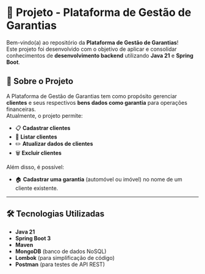 # 📄 Projeto - Plataforma de Gestão de Garantias

Bem-vindo(a) ao repositório da **Plataforma de Gestão de Garantias**!  
Este projeto foi desenvolvido com o objetivo de aplicar e consolidar conhecimentos de **desenvolvimento backend** utilizando **Java 21** e **Spring Boot**.

## 🚀 Sobre o Projeto

A Plataforma de Gestão de Garantias tem como propósito gerenciar **clientes** e seus respectivos **bens dados como garantia** para operações financeiras.  
Atualmente, o projeto permite:

- 📋 **Cadastrar clientes**  
- 🔎 **Listar clientes**  
- ✏️ **Atualizar dados de clientes**  
- 🗑️ **Excluir clientes**

Além disso, é possível:

- 🏠 **Cadastrar uma garantia** (automóvel ou imóvel) no nome de um cliente existente.

---

## 🛠️ Tecnologias Utilizadas

- **Java 21**
- **Spring Boot 3**
- **Maven**
- **MongoDB** (banco de dados NoSQL)
- **Lombok** (para simplificação de código)
- **Postman** (para testes de API REST)
